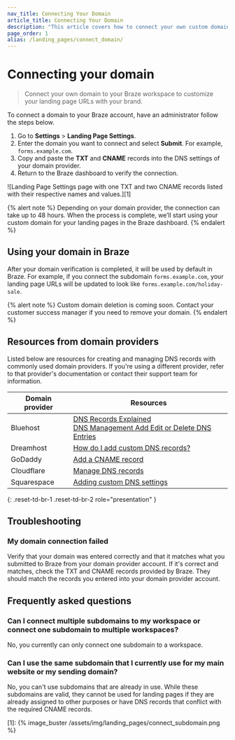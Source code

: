 ```yaml
---
nav_title: Connecting Your Domain
article_title: Connecting Your Domain
description: "This article covers how to connect your own custom domain to Braze landing pages."
page_order: 1
alias: /landing_pages/connect_domain/
---
```


# Connecting your domain

> Connect your own domain to your Braze workspace to customize your landing page URLs with your brand.

To connect a domain to your Braze account, have an administrator follow the steps below.

1. Go to **Settings** > **Landing Page Settings**.
2. Enter the domain you want to connect and select **Submit**. For example, `forms.example.com`.
3. Copy and paste the **TXT** and **CNAME** records into the DNS settings of your domain provider.
4. Return to the Braze dashboard to verify the connection.

![Landing Page Settings page with one TXT and two CNAME records listed with their respective names and values.][1]

{% alert note %}
Depending on your domain provider, the connection can take up to 48 hours. When the process is complete, we’ll start using your custom domain for your landing pages in the Braze dashboard.
{% endalert %}

## Using your domain in Braze

After your domain verification is completed, it will be used by default in Braze. For example, if you connect the subdomain `forms.example.com`, your landing page URLs will be updated to look like `forms.example.com/holiday-sale`.

{% alert note %}
Custom domain deletion is coming soon. Contact your customer success manager if you need to remove your domain.
{% endalert %}

## Resources from domain providers

Listed below are resources for creating and managing DNS records with commonly used domain providers. If you're using a different provider, refer to that provider's documentation or contact their support team for information.

| Domain provider | Resources |
| --- | --- |
| Bluehost | [DNS Records Explained](https://my.bluehost.com/hosting/help/508)<br> [DNS Management Add Edit or Delete DNS Entries](https://my.bluehost.com/hosting/help/559) |
| Dreamhost | [How do I add custom DNS records?](https://help.dreamhost.com/hc/en-us/articles/360035516812) |
| GoDaddy | [Add a CNAME record](https://www.godaddy.com/help/add-a-cname-record-19236?) |
| Cloudflare | [Manage DNS records](https://developers.cloudflare.com/dns/manage-dns-records/how-to/create-dns-records/) |
| Squarespace | [Adding custom DNS settings](https://support.squarespace.com/hc/en-us/articles/360002101888-Adding-custom-DNS-records-to-your-Squarespace-managed-domain) |

{: .reset-td-br-1 .reset-td-br-2 role="presentation" }

## Troubleshooting 

### My domain connection failed

Verify that your domain was entered correctly and that it matches what you submitted to Braze from your domain provider account. If it's correct and matches, check the TXT and CNAME records provided by Braze. They should match the records you entered into your domain provider account.

## Frequently asked questions

### Can I connect multiple subdomains to my workspace or connect one subdomain to multiple workspaces?

No, you currently can only connect one subdomain to a workspace.

### Can I use the same subdomain that I currently use for my main website or my sending domain?

No, you can't use subdomains that are already in use. While these subdomains are valid, they cannot be used for landing pages if they are already assigned to other purposes or have DNS records that conflict with the required CNAME records.

[1]: {% image_buster /assets/img/landing_pages/connect_subdomain.png %}
